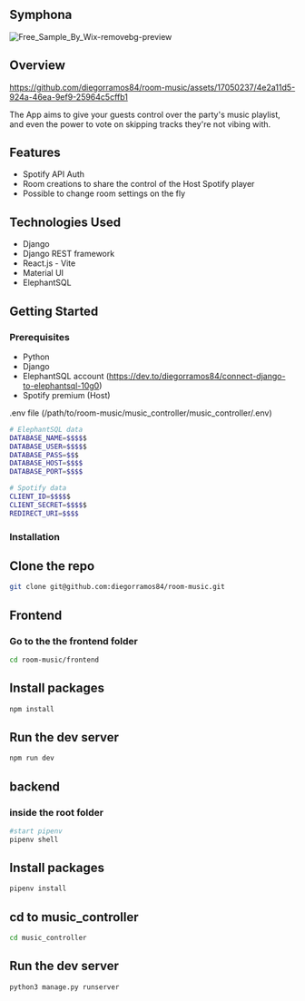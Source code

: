 ## Symphona
![Free_Sample_By_Wix-removebg-preview](https://github.com/diegorramos84/room-music/assets/17050237/6d0710b1-43e7-479a-92c8-4a1bcba1f93b)

## Overview

https://github.com/diegorramos84/room-music/assets/17050237/4e2a11d5-924a-46ea-9ef9-25964c5cffb1



The App aims to give your guests control over the party's music playlist, and even the power to vote on skipping tracks they're not vibing with.

## Features

 - Spotify API Auth
 - Room creations to share the control of the Host Spotify player
 - Possible to change room settings on the fly

## Technologies Used

- Django
- Django REST framework
- React.js - Vite
- Material UI
- ElephantSQL

## Getting Started

### Prerequisites
 - Python
 - Django
 - ElephantSQL account (https://dev.to/diegorramos84/connect-django-to-elephantsql-10g0)
 - Spotify premium (Host)

.env file (/path/to/room-music/music_controller/music_controller/.env)
```bash
# ElephantSQL data
DATABASE_NAME=$$$$$
DATABASE_USER=$$$$$
DATABASE_PASS=$$$
DATABASE_HOST=$$$$
DATABASE_PORT=$$$$

# Spotify data
CLIENT_ID=$$$$$
CLIENT_SECRET=$$$$$
REDIRECT_URI=$$$$
```

### Installation

## Clone the repo
``` bash 
git clone git@github.com:diegorramos84/room-music.git
```

## Frontend
### Go to the the frontend folder
``` bash 
cd room-music/frontend
```

## Install packages 
``` bash 
npm install
```
## Run the dev server 
``` bash 
npm run dev
```

## backend
### inside the root folder
``` bash 
#start pipenv
pipenv shell
```

## Install packages 
``` bash 
pipenv install
```

## cd to music_controller
``` bash 
cd music_controller
```
## Run the dev server 
``` bash 
python3 manage.py runserver
```


